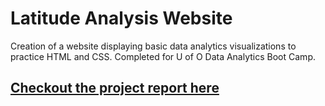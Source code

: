 # Latitude Analysis Website
Creation of a website displaying basic data analytics visualizations to practice HTML and CSS. Completed for U of O Data Analytics Boot Camp.

<a href="https://MrATX.github.io/WebDesign_Challenge"><h2>Checkout the project report here</h2></a>
